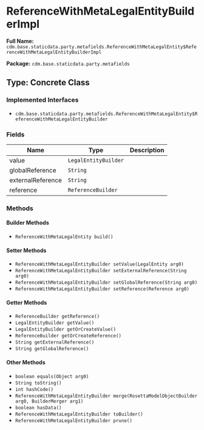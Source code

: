 # ReferenceWithMetaLegalEntityBuilderImpl

**Full Name:** `cdm.base.staticdata.party.metafields.ReferenceWithMetaLegalEntity$ReferenceWithMetaLegalEntityBuilderImpl`

**Package:** `cdm.base.staticdata.party.metafields`

## Type: Concrete Class

### Implemented Interfaces

- `cdm.base.staticdata.party.metafields.ReferenceWithMetaLegalEntity$ReferenceWithMetaLegalEntityBuilder`

### Fields

| Name | Type | Description |
|------|------|-------------|
| value | `LegalEntityBuilder` |  |
| globalReference | `String` |  |
| externalReference | `String` |  |
| reference | `ReferenceBuilder` |  |

### Methods

#### Builder Methods

- `ReferenceWithMetaLegalEntity build()`

#### Setter Methods

- `ReferenceWithMetaLegalEntityBuilder setValue(LegalEntity arg0)`
- `ReferenceWithMetaLegalEntityBuilder setExternalReference(String arg0)`
- `ReferenceWithMetaLegalEntityBuilder setGlobalReference(String arg0)`
- `ReferenceWithMetaLegalEntityBuilder setReference(Reference arg0)`

#### Getter Methods

- `ReferenceBuilder getReference()`
- `LegalEntityBuilder getValue()`
- `LegalEntityBuilder getOrCreateValue()`
- `ReferenceBuilder getOrCreateReference()`
- `String getExternalReference()`
- `String getGlobalReference()`

#### Other Methods

- `boolean equals(Object arg0)`
- `String toString()`
- `int hashCode()`
- `ReferenceWithMetaLegalEntityBuilder merge(RosettaModelObjectBuilder arg0, BuilderMerger arg1)`
- `boolean hasData()`
- `ReferenceWithMetaLegalEntityBuilder toBuilder()`
- `ReferenceWithMetaLegalEntityBuilder prune()`

